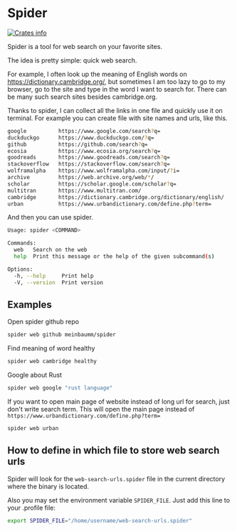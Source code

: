 # Spider

[![Crates info](https://img.shields.io/crates/v/spider-web-search.svg)](https://crates.io/crates/spider-web-search)

Spider is a tool for web search on your favorite sites.

The idea is pretty simple: quick web search.

For example, I often look up the meaning of English words on https://dictionary.cambridge.org/, but sometimes I am too lazy to go to my browser, go to the site and type in the word I want to search for. There can be many such search sites besides cambridge.org.

Thanks to spider, I can collect all the links in one file and quickly use it on terminal. For example you can create file with site names and urls, like this.

```bash
google          https://www.google.com/search?q=
duckduckgo      https://www.duckduckgo.com/?q=
github          https://github.com/search?q=
ecosia          https://www.ecosia.org/search?q=
goodreads       https://www.goodreads.com/search?q=
stackoverflow   https://stackoverflow.com/search?q=
wolframalpha    https://www.wolframalpha.com/input/?i=
archive         https://web.archive.org/web/*/
scholar         https://scholar.google.com/scholar?q=
multitran       https://www.multitran.com/
cambridge       https://dictionary.cambridge.org/dictionary/english/
urban           https://www.urbandictionary.com/define.php?term=
```

And then you can use spider.

```bash
Usage: spider <COMMAND>

Commands:
  web   Search on the web
  help  Print this message or the help of the given subcommand(s)

Options:
  -h, --help     Print help
  -V, --version  Print version
```

## Examples

Open spider github repo

```bash
spider web github meinbaumm/spider
```

Find meaning of word healthy

```bash
spider web cambridge healthy
```

Google about Rust

```bash
spider web google "rust language"
```

If you want to open main page of website instead of long url for search, just don't write search term. This will open the main page instead of `https://www.urbandictionary.com/define.php?term=`

```bash
spider web urban
```

## How to define in which file to store web search urls

Spider will look for the `web-search-urls.spider` file in the current directory where the binary is located.

Also you may set the environment variable `SPIDER_FILE`. Just add this line to your .profile file:

```bash
export SPIDER_FILE="/home/username/web-search-urls.spider"
```
